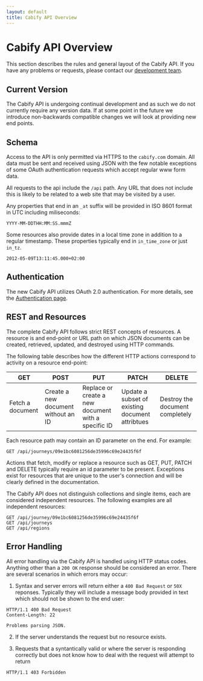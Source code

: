 ```yaml
---
layout: default
title: Cabify API Overview
---
```


Cabify API Overview
===================

This section describes the rules and general layout of the Cabify API. If you have any problems or requests, please contact our [development team](mailto:dev@cabify.com).

Current Version
---------------

The Cabify API is undergoing continual development and as such we do not currently require any version data. If at some point in the future we introduce non-backwards compatible changes we will look at providing new end points.

Schema
------

Access to the API is only permitted via HTTPS to the `cabify.com` domain. All data must be sent and received using JSON with the few notable exceptions of some OAuth authentication requests which accept regular www form data.

All requests to the api include the `/api` path. Any URL that does not include this is likely to be related to a web site that may be visited by a user.

Any properties that end in an `_at` suffix will be provided in ISO 8601 format in UTC including miliseconds:

~~~
YYYY-MM-DDTHH:MM:SS.mmmZ
~~~

Some resources also provide dates in a local time zone in addition to a regular timestamp. These properties typically end in `in_time_zone` or just `in_tz`.

~~~
2012-05-09T13:11:45.000+02:00
~~~

Authentication
--------------

The new Cabify API utilizes OAuth 2.0 authentication. For more details, see the [Authentication page](/authentication).


REST and Resources
------------------

The complete Cabify API follows strict REST concepts of resources. A resource is and end-point or URL path on which JSON documents can be created, retrieved, updated, and destroyed using HTTP commands.

The following table describes how the different HTTP actions correspond to activity on a resource end-point:

<table class="table">
  <thead>
    <tr>
      <th>GET</th>
      <th>POST</th>
      <th>PUT</th>
      <th>PATCH</th>
      <th>DELETE</th>
    </tr>
  </thead>
  <tbody>
    <tr>
      <td>Fetch a document</td>
      <td>Create a new document without an ID</td>
      <td>Replace or create a new document with a specific ID</td>
      <td>Update a subset of existing document attribtues</td>
      <td>Destroy the document completely</td>
    </tr>
  </tbody>
</table>

Each resource path may contain an ID parameter on the end. For example:

```
GET /api/journeys/09e1bc6081256de35996c69e24435f6f
```

Actions that fetch, modify or replace a resource such as GET, PUT, PATCH and DELETE typically require an id parameter to be present. Exceptions exist for resources that are unique to the user's connection and will be clearly defined in the documentation.

The Cabify API does not distinguish collections and single items, each are considered independent resources. The following examples are all independent resources:

```
GET /api/journey/09e1bc6081256de35996c69e24435f6f
GET /api/journeys
GET /api/regions
```

Error Handling
--------------

All error handling via the Cabify API is handled using HTTP status codes. Anything other than a `200 OK` response should be considered an error. There are several scenarios in which errors may occur:

1. Syntax and server errors will return either a `400 Bad Request` or `50X` reponses. Typically they will include a message body provided in text which should not be shown to the end user:

```
HTTP/1.1 400 Bad Request
Content-Length: 22

Problems parsing JSON.
```

2. If the server understands the request but no resource exists.

2. Requests that a syntantically valid or where the server is responding correctly but does not know how to deal with the request will attempt to return

```
HTTP/1.1 403 Forbidden

``` 

